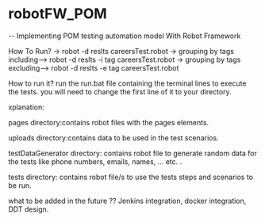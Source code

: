 # robotFW_POM

-- Implementing POM testing automation model With Robot Framework



How To Run?
-> robot -d reslts careersTest.robot
-> grouping by tags including--> robot -d reslts -i tag careersTest.robot
-> grouping by tags excluding--> robot -d reslts -e tag careersTest.robot



How to run it? run the run.bat file containing the terminal lines to execute the tests. you will need to change the first line of it to your directory.

xplanation:

pages directory:contains robot files with the pages elements.

uploads directory:contains data to be used in the test scenarios.

testDataGenerator directory: contains robot file to generate random data for the tests like phone numbers, emails, names, ... etc. .

tests directory: contains robot file/s to use the tests steps and scenarios to be run.

what to be added in the future ?? Jenkins integration, docker integration, DDT design.
